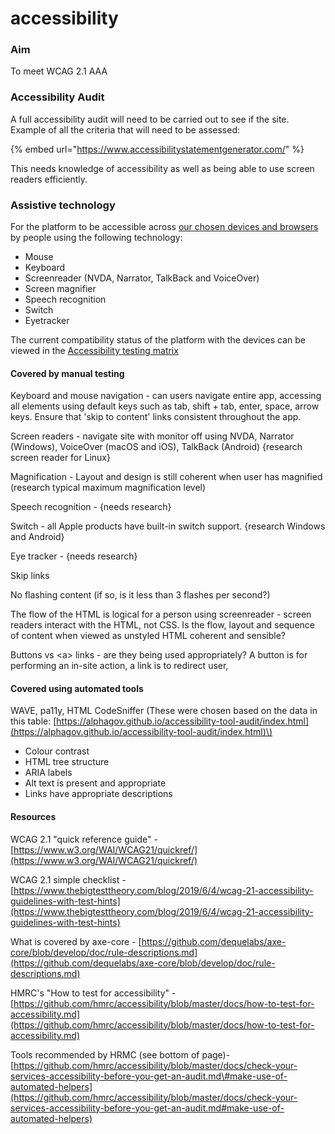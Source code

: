 # accessibility

### Aim

To meet WCAG 2.1 AAA

### Accessibility Audit

A full accessibility audit will need to be carried out to see if the site. Example of all the criteria that will need to be assessed:

{% embed url="https://www.accessibilitystatementgenerator.com/" %}

This needs knowledge of accessibility as well as being able to use screen readers efficiently.

### Assistive technology

For the platform to be accessible across [our chosen devices and browsers](https://app.gitbook.com/@equalcare/s/the-platform/quality-assurance-strategy/testing-types/functional-testing/compatibility) by people using the following technology:

* Mouse
* Keyboard 
* Screenreader \(NVDA, Narrator, TalkBack and VoiceOver\)
* Screen magnifier
* Speech recognition
* Switch
* Eyetracker

The current compatibility status of the platform with the devices can be viewed in the [Accessibility testing matrix](https://docs.google.com/spreadsheets/d/1MFj9DnfQN2x-YWWaSMi910DBlae2IDALr8h6krspOuw/edit?usp=sharing)



#### Covered by manual testing 

Keyboard and mouse navigation - can users navigate entire app, accessing all elements using default keys such as tab, shift + tab, enter, space, arrow keys. Ensure that 'skip to content' links consistent throughout the app.

Screen readers - navigate site with monitor off using NVDA, Narrator \(Windows\), VoiceOver \(macOS and iOS\), TalkBack \(Android\) {research screen reader for Linux}

Magnification - Layout and design is still coherent when user has magnified \(research typical maximum magnification level\)

Speech recognition - {needs research}

Switch - all Apple products have built-in switch support. {research Windows and Android}

Eye tracker - {needs research}

Skip links

No flashing content \(if so, is it less than 3 flashes per second?\)

The flow of the HTML is logical for a person using screenreader - screen readers interact with the HTML, not CSS. Is the flow, layout and sequence of content  when viewed as unstyled HTML coherent and sensible?

Buttons vs &lt;a&gt; links - are they being used appropriately? A button is for performing an in-site action, a link is to redirect user,

#### Covered using automated tools

WAVE, pa11y, HTML CodeSniffer \(These were chosen based on the data in this table: [https://alphagov.github.io/accessibility-tool-audit/index.html](https://alphagov.github.io/accessibility-tool-audit/index.html)\)

* Colour contrast
* HTML tree structure
* ARIA labels
* Alt text is present and appropriate
* Links have appropriate descriptions









#### Resources

WCAG 2.1 "quick reference guide" - [https://www.w3.org/WAI/WCAG21/quickref/](https://www.w3.org/WAI/WCAG21/quickref/)

WCAG 2.1 simple checklist - [https://www.thebigtesttheory.com/blog/2019/6/4/wcag-21-accessibility-guidelines-with-test-hints](https://www.thebigtesttheory.com/blog/2019/6/4/wcag-21-accessibility-guidelines-with-test-hints)

What is covered by axe-core - [https://github.com/dequelabs/axe-core/blob/develop/doc/rule-descriptions.md](https://github.com/dequelabs/axe-core/blob/develop/doc/rule-descriptions.md)

HMRC's "How to test for accessibility" - [https://github.com/hmrc/accessibility/blob/master/docs/how-to-test-for-accessibility.md](https://github.com/hmrc/accessibility/blob/master/docs/how-to-test-for-accessibility.md)

Tools recommended by HRMC \(see bottom of page\)- [https://github.com/hmrc/accessibility/blob/master/docs/check-your-services-accessibility-before-you-get-an-audit.md\#make-use-of-automated-helpers](https://github.com/hmrc/accessibility/blob/master/docs/check-your-services-accessibility-before-you-get-an-audit.md#make-use-of-automated-helpers)

